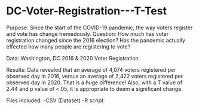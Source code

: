 # DC-Voter-Registration---T-Test

Purpose: Since the start of the COVID-19 pandemic, the way voters register and vote has change tremedously. 
Question: How much has voter registration changed since the 2016 election? Has the pandemic actually effected how many people are registering to vote?

Data: Washington, DC 2016 & 2020 Voter Registration

Results: Data revealed that an average of 4,074 voters registered per observed day in 2016, versus an average of 2,422 voters registered per observed day in 2020.
That is a huge difference! Also, with a T value of 2.44 and p value of <.05, it is appropriate to deem a significant change.

Files included:
-CSV (Dataset)
-R script
